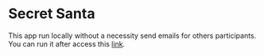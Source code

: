 # Secret Santa

This app run locally without a necessity send emails for others participants.
You can run it after access this [link](https://ribeiroluis.github.io/secretSanta/).
